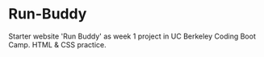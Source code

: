 # Run-Buddy
Starter website 'Run Buddy' as week 1 project in UC Berkeley Coding Boot Camp.
HTML & CSS practice.
